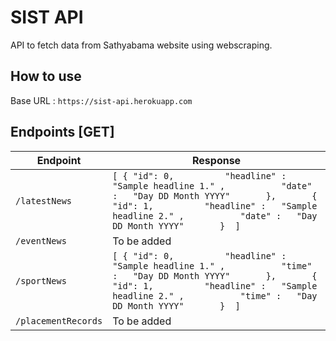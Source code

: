# SIST API
API to fetch data from Sathyabama website using webscraping.

## How to use

Base URL : `https://sist-api.herokuapp.com`

## Endpoints [GET]

| Endpoint    | Response                                                                                                                                                                                                                         |
|-------------|----------------------------------------------------------------------------------------------------------------------------------------------------------------------------------------------------------------------------------|
| `/latestNews` |  `[ { "id": 0,          "headline" :   "Sample headline 1." ,           "date" :   "Day DD Month YYYY"       },       { "id": 1,          "headline" :   "Sample headline 2." ,           "date" :   "Day DD Month YYYY"       }  ]` |
|      `/eventNews`       |    To be added                                                                                                                                                                                                                              |
|      `/sportNews`       |      `[ { "id": 0,          "headline" :   "Sample headline 1." ,           "time" :   "Day DD Month YYYY"       },       { "id": 1,          "headline" :   "Sample headline 2." ,           "time" :   "Day DD Month YYYY"       }  ]`                                                                                                                                                                                                                            |
|      `/placementRecords`       |           To be added                                                                                                                                                                                                                       |


